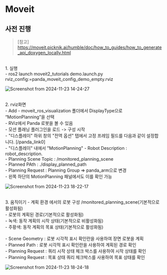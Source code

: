 # Moveit
## 사전 진행
> [참고] https://moveit.picknik.ai/humble/doc/how_to_guides/how_to_generate_api_doxygen_locally.html
<br/> 
1. 실행 <br/> 
   - ros2 launch moveit2_tutorials demo.launch.py rviz_config:=panda_moveit_config_demo_empty.rviz

![Screenshot from 2024-11-23 14-24-27](https://github.com/user-attachments/assets/0ca170b1-7c3e-4e24-947f-893ea1bad006)

<br/> 
2. rviz화면 <br/>
   - Add - moveit_ros_visualization 폴더에서 DisplayType으로 “MotionPlanning”을 선택 <br/>
   - RViz에서 Panda 로봇을 볼 수 있음 <br/>
   - 모션 플래닝 플러그인을 로드 -> 구성 시작 <br/>
   - "디스플레이" 하위 창의 "전역 옵션" 탭에서 고정 프레임 필드를 다음과 같이 설정합니다. [/panda_link0] <br/>
   - "디스플레이" 내에서 "MotionPlanning" - Robot Description : robot_description. <br/>
   - Planning Scene Topic : /monitored_planning_scene <br/>
   - Planned PAth : ./display_planned_path <br/>
   - Planning Request : Planning Group => panda_arm으로 변경 <br/>
   - 왼쪽 하단의 MotionPlanning 패널에서도 이를 확인 가능 

![Screenshot from 2024-11-23 18-22-17](https://github.com/user-attachments/assets/3008e64c-4c52-4a84-9408-5786fb6a3705)

<br/>
3. 움직이기
   - 계획 환경 에서의 로봇 구성 /monitored_planning_scene(기본적으로 활성화됨) <br/>
   - 로봇의 계획된 경로(기본적으로 활성화됨) <br/>
   - 녹색: 동작 계획의 시작 상태(기본적으로 비활성화됨) <br/>
   - 주황색: 동작 계획의 목표 상태(기본적으로 활성화됨) <br/>
<br/>
   - Scene Geometry : 로봇 시각적 표시 확인란을 사용하여 장면 로봇을 계획 <br/>
   - Planned Path : 로봇 시각적 표시 확인란을 사용하여 계획된 경로 확인 <br/>
   - Planning Request : 쿼리 시작 상태 체크 박스를 사용하여 시작 상태를 확인 <br/>
   - Planning Request : 목표 상태 쿼리 체크박스를 사용하여 목표 상태를 확인 <br/>

![Screenshot from 2024-11-23 18-24-18](https://github.com/user-attachments/assets/d173013e-ce7b-4c6b-9d07-d3a718429aa0)
